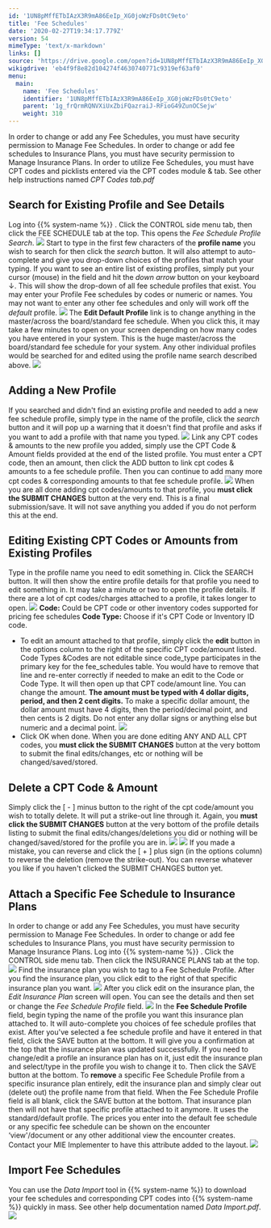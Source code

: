 ```yaml
---
id: '1UN8pMffETbIAzX3R9mA86EeIp_XG0joWzFDs0tC9eto'
title: 'Fee Schedules'
date: '2020-02-27T19:34:17.779Z'
version: 54
mimeType: 'text/x-markdown'
links: []
source: 'https://drive.google.com/open?id=1UN8pMffETbIAzX3R9mA86EeIp_XG0joWzFDs0tC9eto'
wikigdrive: 'eb4f9f8e82d104274f4630740771c9319ef63af0'
menu:
  main:
    name: 'Fee Schedules'
    identifier: '1UN8pMffETbIAzX3R9mA86EeIp_XG0joWzFDs0tC9eto'
    parent: '1g_frQrmRQNVXiUxZbiFQazraiJ-RFioG49ZunOCSejw'
    weight: 310
---
```

In order to change or add any Fee Schedules, you must have security permission to Manage Fee Schedules. In order to change or add fee schedules to Insurance Plans, you must have security permission to Manage Insurance Plans. In order to utilize Fee Schedules, you must have CPT codes and picklists entered via the CPT codes module & tab. See other help instructions named *CPT Codes tab.pdf*

## Search for Existing Profile and See Details

Log into {{% system-name %}} . Click the CONTROL side menu tab, then click the FEE SCHEDULE tab at the top. This opens the *Fee Schedule Profile Search*.
![](fee-schedules.assets/1000020100000382000000FDD656838B113472BB.png)
Start to type in the first few characters of the **profile name** you wish to search for then click the *search* button. It will also attempt to auto-complete and give you drop-down choices of the profiles that match your typing.
If you want to see an entire list of existing profiles, simply put your cursor (mouse) in the field and hit the *down arrow* button on your keyboard ↓. This will show the drop-down of all fee schedule profiles that exist. You may enter your Profile Fee schedules by codes or numeric or names. You may not want to enter any other fee schedules and only will work off the *default* profile.
![](fee-schedules.assets/1000020100000269000000A3157904095F0C8D3A.png)
The **Edit Default Profile** link is to change anything in the master/across the board/standard fee schedule. When you click this, it may take a few minutes to open on your screen depending on how many codes you have entered in your system. This is the huge master/across the board/standard fee schedule for your system. Any other individual profiles would be searched for and edited using the profile name search described above.
![](fee-schedules.assets/100002010000031C000000E40BA2FB20C1B3A156.png)

## Adding a New Profile

If you searched and didn't find an existing profile and needed to add a new fee schedule profile, simply type in the name of the profile, click the *search* button and it will pop up a warning that it doesn't find that profile and asks if you want to add a profile with that name you typed.
![](fee-schedules.assets/1000020100000274000000EE4975E5550546D0F6.png)
Link any CPT codes & amounts to the new profile you added, simply use the CPT Code & Amount fields provided at the end of the listed profile.
You must enter a CPT code, then an amount, then click the ADD button to link cpt codes & amounts to a fee schedule profile. Then you can continue to add many more cpt codes & corresponding amounts to that fee schedule profile.
![](fee-schedules.assets/10000201000001F10000007ED29A6A5B6B006543.png)
When you are all done adding cpt codes/amounts to that profile, you **must click the SUBMIT CHANGES** button at the very end. This is a final submission/save. It will not save anything you added if you do not perform this at the end.

## Editing Existing CPT Codes or Amounts from Existing Profiles

Type in the profile name you need to edit something in.
Click the SEARCH button. It will then show the entire profile details for that profile you need to edit something in. It may take a minute or two to open the profile details. If there are a lot of cpt codes/charges attached to a profile, it takes longer to open.
![](fee-schedules.assets/10000201000001EF000000C66BD76FA61E50772E.png)
**Code:** Could be CPT code or other inventory codes supported for pricing fee schedules
**Code Type:** Choose if it's CPT Code or Inventory ID code.
* To edit an amount attached to that profile, simply click the <strong>edit</strong> button in the options column to the right of the specific CPT code/amount listed. Code Types &Codes are not editable since code_type participates in the primary key for the fee_schedules table. You would have to remove that line and re-enter correctly if needed to make an edit to the Code or Code Type. It will then open up that CPT code/amount line. You can change the amount. <strong>The amount must be typed with 4 dollar digits, period, and then 2 cent digits.</strong> To make a specific dollar amount, the dollar amount must have 4 digits, then the period/decimal point, and then cents is 2 digits. Do not enter any dollar signs or anything else but numeric and a decimal point.
![](fee-schedules.assets/10000201000002950000006503C90A365C695288.png)
* Click OK when done. When you are done editing ANY AND ALL CPT codes, you <strong>must click the SUBMIT CHANGES</strong> button at the very bottom to submit the final edits/changes, etc or nothing will be changed/saved/stored.

## Delete a CPT Code & Amount

Simply click the [ - ] minus button to the right of the cpt code/amount you wish to totally delete. It will put a strike-out line through it. Again, you **must click the SUBMIT CHANGES** button at the very bottom of the profile details listing to submit the final edits/changes/deletions you did or nothing will be changed/saved/stored for the profile you are in.
![](fee-schedules.assets/1000020100000288000000A1B5B3549DCDAADFED.png) ![](fee-schedules.assets/1000020100000267000000A64AF86389A37188F5.png)
If you made a mistake, you can reverse and click the [ + ] plus sign (in the options column) to reverse the deletion (remove the strike-out). You can reverse whatever you like if you haven't clicked the SUBMIT CHANGES button yet.

## Attach a Specific Fee Schedule to Insurance Plans

In order to change or add any Fee Schedules, you must have security permission to Manage Fee Schedules. In order to change or add fee schedules to Insurance Plans, you must have security permission to Manage Insurance Plans.
Log into {{% system-name %}} . Click the CONTROL side menu tab. Then click the INSURANCE PLANS tab at the top.
![](fee-schedules.assets/10000201000005470000017ED9A99A74FC0AD164.png)
Find the insurance plan you wish to tag to a Fee Schedule Profile. After you find the insurance plan, you click edit to the right of that specific insurance plan you want.
![](fee-schedules.assets/10000201000004A8000000D41F8645137429D46E.png)
After you click edit on the insurance plan, the *Edit Insurance Plan* screen will open. You can see the details and then set or change the *Fee Schedule Profile* field.
![](fee-schedules.assets/10000201000002DB00000147E62AD60835B3D62E.png)
In the **Fee Schedule Profile** field, begin typing the name of the profile you want this insurance plan attached to. It will auto-complete you choices of fee schedule profiles that exist.
After you've selected a fee schedule profile and have it entered in that field, click the SAVE button at the bottom. It will give you a confirmation at the top that the insurance plan was updated successfully.
If you need to change/edit a profile an insurance plan has on it, just edit the insurance plan and select/type in the profile you wish to change it to. Then click the SAVE button at the bottom.
To **remove** a specific Fee Schedule Profile from a specific insurance plan entirely, edit the insurance plan and simply clear out (delete out) the profile name from that field. When the Fee Schedule Profile field is all blank, click the SAVE button at the bottom. That insurance plan then will not have that specific profile attached to it anymore. It uses the standard/default profile.
The prices you enter into the default fee schedule or any specific fee schedule can be shown on the encounter ‘view'/document or any other additional view the encounter creates. Contact your MIE Implementer to have this attribute added to the layout.
![](fee-schedules.assets/1000020100000352000000FE4D2BE68F9B1E6C6D.png)

## Import Fee Schedules

You can use the *Data Import* tool in {{% system-name %}} to download your fee schedules and corresponding CPT codes into {{% system-name %}} quickly in mass. See other help documentation named *Data Import.pdf*.
![](fee-schedules.assets/10000201000004DF000001E4CF8E31772D36D892.png)
